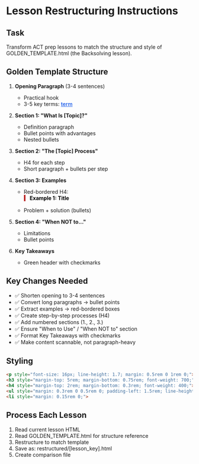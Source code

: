 # Lesson Restructuring Instructions

## Task
Transform ACT prep lessons to match the structure and style of GOLDEN_TEMPLATE.html (the Backsolving lesson).

## Golden Template Structure

1. **Opening Paragraph** (3-4 sentences)
   - Practical hook
   - 3-5 key terms: <strong style="color: #2563eb; font-weight: 600; text-decoration: underline;">term</strong>

2. **Section 1: "What Is [Topic]?"**
   - Definition paragraph
   - Bullet points with advantages
   - Nested bullets

3. **Section 2: "The [Topic] Process"**
   - H4 for each step
   - Short paragraph + bullets per step

4. **Section 3: Examples**
   - Red-bordered H4: <h4 style="margin: 0 0 1rem 0; padding-left: 0.75rem; border-left: 4px solid #b91c1c; color: #000000; font-weight: 700;">Example 1: Title</h4>
   - Problem + solution (bullets)

5. **Section 4: "When NOT to..."**
   - Limitations
   - Bullet points

6. **Key Takeaways**
   - Green header with checkmarks

## Key Changes Needed

- ✅ Shorten opening to 3-4 sentences
- ✅ Convert long paragraphs → bullet points
- ✅ Extract examples → red-bordered boxes
- ✅ Create step-by-step processes (H4)
- ✅ Add numbered sections (1., 2., 3.)
- ✅ Ensure "When to Use" / "When NOT to" section
- ✅ Format Key Takeaways with checkmarks
- ✅ Make content scannable, not paragraph-heavy

## Styling

```html
<p style="font-size: 16px; line-height: 1.7; margin: 0.5rem 0 1rem 0;">
<h3 style="margin-top: 5rem; margin-bottom: 0.75rem; font-weight: 700;">1. Title</h3>
<h4 style="margin-top: 2rem; margin-bottom: 0.3rem; font-weight: 400;">Subtitle</h4>
<ul style="margin: 0.3rem 0 0.5rem 0; padding-left: 1.5rem; line-height: 1.5;">
<li style="margin: 0.15rem 0;">
```

## Process Each Lesson

1. Read current lesson HTML
2. Read GOLDEN_TEMPLATE.html for structure reference
3. Restructure to match template
4. Save as: restructured/[lesson_key].html
5. Create comparison file
